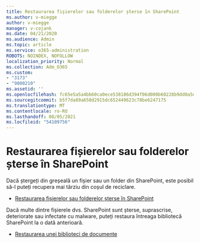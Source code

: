 ```yaml
---
title: Restaurarea fișierelor sau folderelor șterse în SharePoint
ms.author: v-miegge
author: v-miegge
manager: v-cojank
ms.date: 04/21/2020
ms.audience: Admin
ms.topic: article
ms.service: o365-administration
ROBOTS: NOINDEX, NOFOLLOW
localization_priority: Normal
ms.collection: Adm_O365
ms.custom:
- "3173"
- "9000210"
ms.assetid: ''
ms.openlocfilehash: fc65e5a5a4bb60ca0ece538186d394f06d000b60228b9dd0a5dfe0b7f0e7ad0d
ms.sourcegitcommit: b5f7da89a650d2915dc652449623c78be6247175
ms.translationtype: MT
ms.contentlocale: ro-RO
ms.lasthandoff: 08/05/2021
ms.locfileid: "54109756"
---
```

# <a name="restore-deleted-files-or-folders-in-sharepoint"></a>Restaurarea fișierelor sau folderelor șterse în SharePoint

Dacă ștergeți din greșeală un fișier sau un folder din SharePoint, este posibil să-l puteți recupera mai târziu din coșul de reciclare.

* [Restaurarea fișierelor sau folderelor șterse în SharePoint](https://support.microsoft.com/office/restore-items-in-the-recycle-bin-that-were-deleted-from-sharepoint-or-teams-6df466b6-55f2-4898-8d6e-c0dff851a0be)

Dacă multe dintre fișierele dvs. SharePoint sunt șterse, suprascrise, deteriorate sau infectate cu malware, puteți restaura întreaga bibliotecă SharePoint la o dată anterioară.

* [Restaurarea unei biblioteci de documente](https://support.office.com/article/restore-a-document-library-317791c3-8bd0-4dfd-8254-3ca90883d39a)